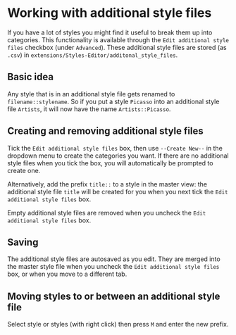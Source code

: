 # Working with additional style files
If you have a lot of styles you might find it useful to break them up into categories. This functionality is available through the `Edit additional style files` checkbox (under `Advanced`). These additional style files are stored (as `.csv`) in `extensions/Styles-Editor/additonal_style_files`.

## Basic idea
Any style that is in an additional style file gets renamed to `filename::stylename`. So if you put a style `Picasso` into an additional style file `Artists`, it will now have the name `Artists::Picasso`. 

## Creating and removing additional style files
Tick the `Edit additional style files` box, then use `--Create New--` in the dropdown menu to create the categories you want. If there are no additional style files when you tick the box, you will automatically be prompted to create one.

Alternatively, add the prefix `title::` to a style in the master view: the additional style file `title` will be created for you when you next tick the `Edit additional style files` box.

Empty additional style files are removed when you uncheck the `Edit additional style files` box.

## Saving
The additional style files are autosaved as you edit. They are merged into the master style file when you uncheck the `Edit additional style files` box, or when you move to a different tab.

## Moving styles to or between an additional style file
Select style or styles (with right click) then press `M` and enter the new prefix.

